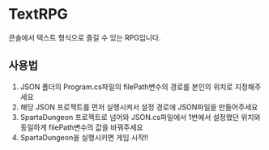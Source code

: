 # TextRPG
콘솔에서 텍스트 형식으로 즐길 수 있는 RPG입니다.

## 사용법
1. JSON 폴더의 Program.cs파일의 filePath변수의 경로를 본인의 위치로 지정해주세요
2. 해당 JSON 프로젝트를 먼저 실행시켜서 설정 경로에 JSON파일을 만들어주세요
3. SpartaDungeon 프로젝트로 넘어와 JSON.cs파일에서 1번에서 설정했던 위치와 동일하게 filePath변수의 값을 바꿔주세요
4. SpartaDungeon을 실행시키면 게임 시작!!

